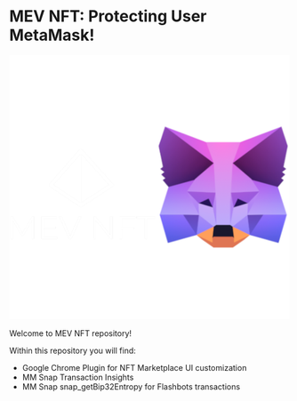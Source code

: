 # MEV NFT: Protecting User MetaMask!

![mevNft](./img/flask_mev_nft.png)

Welcome to MEV NFT repository!

Within this repository you will find:
- Google Chrome Plugin for NFT Marketplace UI customization
- MM Snap Transaction Insights
- MM Snap snap_getBip32Entropy for Flashbots transactions
